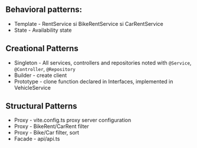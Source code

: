 ## Behavioral patterns:

- Template - RentService si BikeRentService si CarRentService
- State - Availability state


## Creational Patterns

- Singleton - All services, controllers and repositories noted with `@Service`, `@Controller`, `@Repository`
- Builder - create client
- Prototype - clone function declared in Interfaces, implemented in VehicleService

## Structural Patterns

- Proxy - vite.config.ts proxy server configuration
- Proxy - BikeRent/CarRent filter
- Proxy - Bike/Car filter, sort
- Facade - api/api.ts